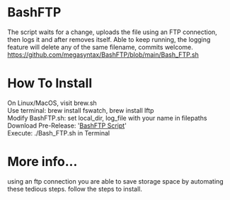 # BashFTP
The script waits for a change, uploads the file using an FTP connection, then logs it and after removes itself. Able to keep running, the logging feature will delete any of the same filename, commits welcome.   
https://github.com/megasyntax/BashFTP/blob/main/Bash_FTP.sh  

  
# How To Install  
On Linux/MacOS, visit brew.sh  
Use terminal: brew install fswatch, brew install lftp  
Modify BashFTP.sh: set local_dir, log_file with your name in filepaths  
Download Pre-Release: '[BashFTP Script](https://github.com/megasyntax/BashFTP/blob/main/Bash_FTP.sh)'  
Execute: ./Bash_FTP.sh in Terminal  

# More info...
using an ftp connection you are able to save storage space by automating these tedious steps. 
follow the steps to install.


